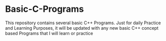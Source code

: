 # Basic-C-Programs
This repository contains several basic C++ Programs. Just for daily Practice and Learning Purposes, it will be updated with any new basic C++ concept based Programs that I will learn or practice
